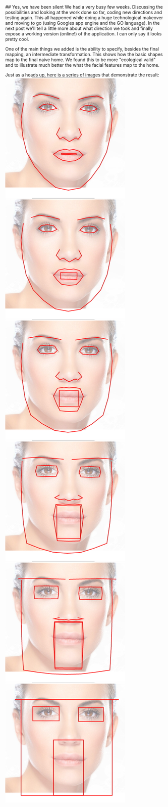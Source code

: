 <link rel="stylesheet" type="text/css" href="/css/styles.css"/>
## Yes, we have been silent
We had a very busy few weeks. Discussing the possibilities and looking at the work done so far, coding new directions and testing again. This all happened while doing a huge technological makeover and moving to go (using Googles app engine and the GO language). In the next post we'll tell a little more about what direction we took and finally expose a working version (online!) of the application. I can only say it looks pretty cool.

One of the main things we added is the ability to specify, besides the final mapping, an intermediate transformation. This shows how the basic shapes map to the final naive home. We found this to be more "ecological valid" and to illustrate much better the what the facial features map to the home.

Just as a heads up, here is a series of images that demonstrate the result:
<br/>
![](/project_images/hf-series/mix-001.jpg)
<br/>
![](/project_images/hf-series/mix-002.jpg)
<br/>
![](/project_images/hf-series/mix-003.jpg)
<br/>
![](/project_images/hf-series/mix-004.jpg)
<br/>
![](/project_images/hf-series/mix-005.jpg)
<br/>
![](/project_images/hf-series/mix-006.jpg)
